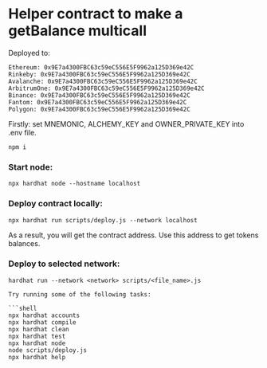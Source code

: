 # Helper contract to make a getBalance multicall

Deployed to:
```
Ethereum: 0x9E7a4300FBC63c59eC556E5F9962a125D369e42C
Rinkeby: 0x9E7a4300FBC63c59eC556E5F9962a125D369e42C
Avalanche: 0x9E7a4300FBC63c59eC556E5F9962a125D369e42C
ArbitrumOne: 0x9E7a4300FBC63c59eC556E5F9962a125D369e42C
Binance: 0x9E7a4300FBC63c59eC556E5F9962a125D369e42C
Fantom: 0x9E7a4300FBC63c59eC556E5F9962a125D369e42C
Polygon: 0x9E7a4300FBC63c59eC556E5F9962a125D369e42C
```

Firstly: set MNEMONIC, ALCHEMY_KEY and OWNER_PRIVATE_KEY into .env file.
```
npm i
```
### Start node:
```
npx hardhat node --hostname localhost
```
### Deploy contract locally:
```
npx hardhat run scripts/deploy.js --network localhost
```
As a result, you will get the contract address. Use this address to get tokens balances.

### Deploy to selected network:
```
hardhat run --network <network> scripts/<file_name>.js
```

```
Try running some of the following tasks:

```shell
npx hardhat accounts
npx hardhat compile
npx hardhat clean
npx hardhat test
npx hardhat node
node scripts/deploy.js
npx hardhat help
